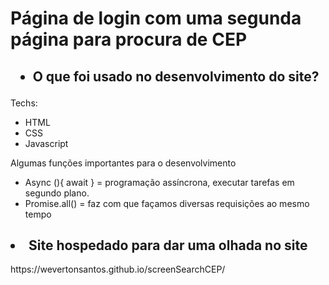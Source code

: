 <h1> Página de login com uma segunda página para procura de CEP </h1>

<h2> <ul><li> O que foi usado no desenvolvimento do site? </li></ul></h2>

<p>Techs:</p>

<ul>
  <li>HTML</li>
  <li>CSS</li>
  <li>Javascript</li>
</ul>

Algumas funções importantes para o desenvolvimento

<ul>
  <li>Async (){ await } = programação assíncrona, executar tarefas em segundo plano.</li>
  <li>Promise.all() = faz com que façamos diversas requisições ao mesmo tempo</li>
</ul>

<h2 <ul><li>Site hospedado para dar uma olhada no site</li></ul></h2>
https://wevertonsantos.github.io/screenSearchCEP/
